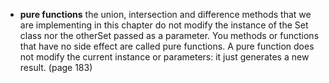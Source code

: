 - **pure functions**
  the union, intersection and difference methods that we are implementing in this chapter do not modify the instance
  of the Set class nor the otherSet passed as a parameter. You methods or functions that have no side effect are called
  pure functions. A pure function does not modify the current instance or parameters:
  it just generates a new result. (page 183)

